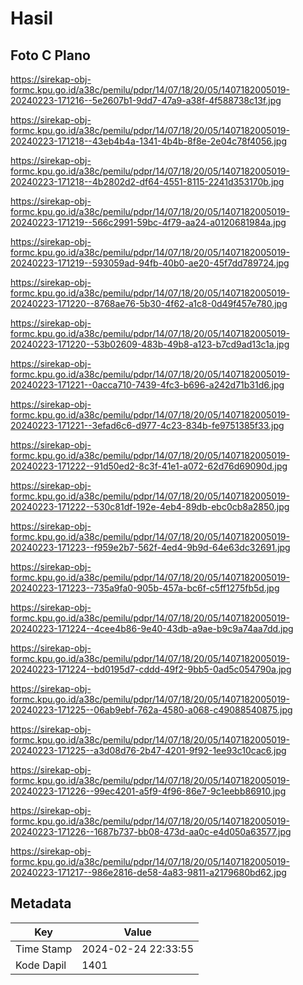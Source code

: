 # Hasil

## Foto C Plano

https://sirekap-obj-formc.kpu.go.id/a38c/pemilu/pdpr/14/07/18/20/05/1407182005019-20240223-171216--5e2607b1-9dd7-47a9-a38f-4f588738c13f.jpg

https://sirekap-obj-formc.kpu.go.id/a38c/pemilu/pdpr/14/07/18/20/05/1407182005019-20240223-171218--43eb4b4a-1341-4b4b-8f8e-2e04c78f4056.jpg

https://sirekap-obj-formc.kpu.go.id/a38c/pemilu/pdpr/14/07/18/20/05/1407182005019-20240223-171218--4b2802d2-df64-4551-8115-2241d353170b.jpg

https://sirekap-obj-formc.kpu.go.id/a38c/pemilu/pdpr/14/07/18/20/05/1407182005019-20240223-171219--566c2991-59bc-4f79-aa24-a0120681984a.jpg

https://sirekap-obj-formc.kpu.go.id/a38c/pemilu/pdpr/14/07/18/20/05/1407182005019-20240223-171219--593059ad-94fb-40b0-ae20-45f7dd789724.jpg

https://sirekap-obj-formc.kpu.go.id/a38c/pemilu/pdpr/14/07/18/20/05/1407182005019-20240223-171220--8768ae76-5b30-4f62-a1c8-0d49f457e780.jpg

https://sirekap-obj-formc.kpu.go.id/a38c/pemilu/pdpr/14/07/18/20/05/1407182005019-20240223-171220--53b02609-483b-49b8-a123-b7cd9ad13c1a.jpg

https://sirekap-obj-formc.kpu.go.id/a38c/pemilu/pdpr/14/07/18/20/05/1407182005019-20240223-171221--0acca710-7439-4fc3-b696-a242d71b31d6.jpg

https://sirekap-obj-formc.kpu.go.id/a38c/pemilu/pdpr/14/07/18/20/05/1407182005019-20240223-171221--3efad6c6-d977-4c23-834b-fe9751385f33.jpg

https://sirekap-obj-formc.kpu.go.id/a38c/pemilu/pdpr/14/07/18/20/05/1407182005019-20240223-171222--91d50ed2-8c3f-41e1-a072-62d76d69090d.jpg

https://sirekap-obj-formc.kpu.go.id/a38c/pemilu/pdpr/14/07/18/20/05/1407182005019-20240223-171222--530c81df-192e-4eb4-89db-ebc0cb8a2850.jpg

https://sirekap-obj-formc.kpu.go.id/a38c/pemilu/pdpr/14/07/18/20/05/1407182005019-20240223-171223--f959e2b7-562f-4ed4-9b9d-64e63dc32691.jpg

https://sirekap-obj-formc.kpu.go.id/a38c/pemilu/pdpr/14/07/18/20/05/1407182005019-20240223-171223--735a9fa0-905b-457a-bc6f-c5ff1275fb5d.jpg

https://sirekap-obj-formc.kpu.go.id/a38c/pemilu/pdpr/14/07/18/20/05/1407182005019-20240223-171224--4cee4b86-9e40-43db-a9ae-b9c9a74aa7dd.jpg

https://sirekap-obj-formc.kpu.go.id/a38c/pemilu/pdpr/14/07/18/20/05/1407182005019-20240223-171224--bd0195d7-cddd-49f2-9bb5-0ad5c054790a.jpg

https://sirekap-obj-formc.kpu.go.id/a38c/pemilu/pdpr/14/07/18/20/05/1407182005019-20240223-171225--06ab9ebf-762a-4580-a068-c49088540875.jpg

https://sirekap-obj-formc.kpu.go.id/a38c/pemilu/pdpr/14/07/18/20/05/1407182005019-20240223-171225--a3d08d76-2b47-4201-9f92-1ee93c10cac6.jpg

https://sirekap-obj-formc.kpu.go.id/a38c/pemilu/pdpr/14/07/18/20/05/1407182005019-20240223-171226--99ec4201-a5f9-4f96-86e7-9c1eebb86910.jpg

https://sirekap-obj-formc.kpu.go.id/a38c/pemilu/pdpr/14/07/18/20/05/1407182005019-20240223-171226--1687b737-bb08-473d-aa0c-e4d050a63577.jpg

https://sirekap-obj-formc.kpu.go.id/a38c/pemilu/pdpr/14/07/18/20/05/1407182005019-20240223-171217--986e2816-de58-4a83-9811-a2179680bd62.jpg


## Metadata

| Key        | Value               |
| ---------- | ------------------- |
| Time Stamp | 2024-02-24 22:33:55 |
| Kode Dapil | 1401                |



